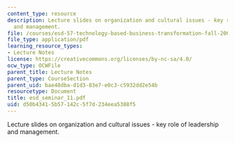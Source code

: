 ```yaml
---
content_type: resource
description: Lecture slides on organization and cultural issues - key role of leadership
  and management.
file: /courses/esd-57-technology-based-business-transformation-fall-2007/d50b43415b57142c5f7d234eea5388f5_esd_seminar_11.pdf
file_type: application/pdf
learning_resource_types:
- Lecture Notes
license: https://creativecommons.org/licenses/by-nc-sa/4.0/
ocw_type: OCWFile
parent_title: Lecture Notes
parent_type: CourseSection
parent_uid: bae48dba-d1d3-83e7-e0c3-c5932dd2e54b
resourcetype: Document
title: esd_seminar_11.pdf
uid: d50b4341-5b57-142c-5f7d-234eea5388f5
---
```

Lecture slides on organization and cultural issues - key role of leadership and management.